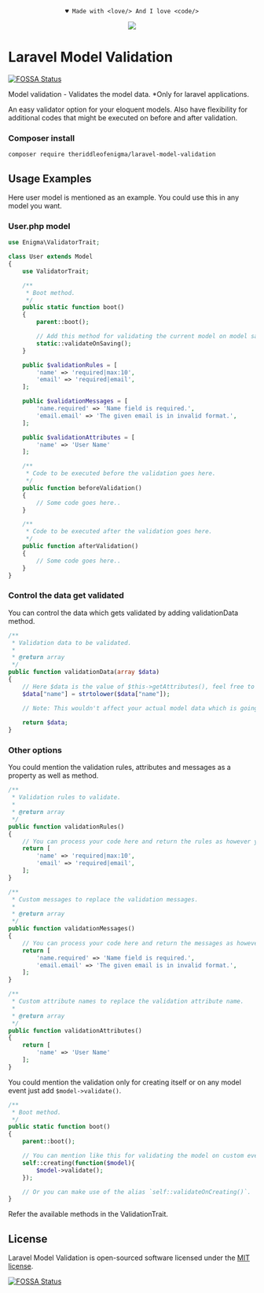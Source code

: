 <p align="center"><code>&hearts; Made with &lt;love/&gt; And I love &lt;code/&gt;</code></p>

<p align="center">
<a href="https://app.fossa.com/projects/git%2Bgithub.com%2Ftheriddleofenigma%2Flaravel-model-validation?ref=badge_shield" alt="FOSSA Status"><img src="https://app.fossa.com/api/projects/git%2Bgithub.com%2Ftheriddleofenigma%2Flaravel-model-validation.svg?type=shield"/></a>
</p>

# Laravel Model Validation
[![FOSSA Status](https://app.fossa.io/api/projects/git%2Bgithub.com%2Ftheriddleofenigma%2Flaravel-model-validation.svg?type=shield)](https://app.fossa.io/projects/git%2Bgithub.com%2Ftheriddleofenigma%2Flaravel-model-validation?ref=badge_shield)

Model validation - Validates the model data. *Only for laravel applications.

An easy validator option for your eloquent models. Also have flexibility for additional codes that might be executed on before and after validation.

### Composer install
```shell
composer require theriddleofenigma/laravel-model-validation
```

## Usage Examples
Here user model is mentioned as an example. You could use this in any model you want.

### User.php model
```php
use Enigma\ValidatorTrait;

class User extends Model
{
    use ValidatorTrait;

    /**
     * Boot method.
     */
    public static function boot()
    {
        parent::boot();

        // Add this method for validating the current model on model saving event
        static::validateOnSaving();
    }

    public $validationRules = [
        'name' => 'required|max:10',
        'email' => 'required|email',
    ];

    public $validationMessages = [
        'name.required' => 'Name field is required.',
        'email.email' => 'The given email is in invalid format.',
    ];

    public $validationAttributes = [
        'name' => 'User Name'
    ];

    /**
     * Code to be executed before the validation goes here.
     */
    public function beforeValidation()
    {
        // Some code goes here..
    }

    /**
     * Code to be executed after the validation goes here.
     */
    public function afterValidation()
    {
        // Some code goes here..
    }
}
```

### Control the data get validated
You can control the data which gets validated by adding validationData method.
```php
/**
 * Validation data to be validated.
 *
 * @return array
 */
public function validationData(array $data)
{
    // Here $data is the value of $this->getAttributes(), feel free to use your own code to produce the data. Ex: $this->toArray(), $this->getOriginal(), etc.,
    $data["name"] = strtolower($data["name"]);

    // Note: This wouldn't affect your actual model data which is going to persist in DB.
    
    return $data;
}
```

### Other options
You could mention the validation rules, attributes and messages as a property as well as method.
```php
/**
 * Validation rules to validate.
 *
 * @return array
 */
public function validationRules()
{
    // You can process your code here and return the rules as however you want.
    return [
        'name' => 'required|max:10',
        'email' => 'required|email',
    ];
}

/**
 * Custom messages to replace the validation messages.
 *
 * @return array
 */
public function validationMessages()
{
    // You can process your code here and return the messages as however you want.
    return [
        'name.required' => 'Name field is required.',
        'email.email' => 'The given email is in invalid format.',
    ];
}

/**
 * Custom attribute names to replace the validation attribute name.
 *
 * @return array
 */
public function validationAttributes()
{
    return [
        'name' => 'User Name'
    ];
}
```

You could mention the validation only for creating itself or on any model event just add `$model->validate()`.
```php
/**
 * Boot method.
 */
public static function boot()
{
    parent::boot();

    // You can mention like this for validating the model on custom events as your wish
    self::creating(function($model){
        $model->validate();
    });

    // Or you can make use of the alias `self::validateOnCreating()`.
}
```

Refer the available methods in the ValidationTrait.

## License

Laravel Model Validation is open-sourced software licensed under the [MIT license](https://opensource.org/licenses/MIT).


[![FOSSA Status](https://app.fossa.io/api/projects/git%2Bgithub.com%2Ftheriddleofenigma%2Flaravel-model-validation.svg?type=large)](https://app.fossa.io/projects/git%2Bgithub.com%2Ftheriddleofenigma%2Flaravel-model-validation?ref=badge_large)
